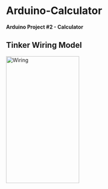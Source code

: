 # Arduino-Calculator
**Arduino Project #2 - Calculator**

## Tinker Wiring Model
<img src="https://cdn.discordapp.com/attachments/931553071761334313/935673686994845716/unknown.png" height="348" width="200" alt="Wiring">
